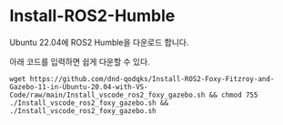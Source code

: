 # Install-ROS2-Humble
Ubuntu 22.04에 ROS2 Humble을 다운로드 합니다.

아래 코드를 입력하면 쉽게 다운할 수 있다.

```shell
wget https://github.com/dnd-qodqks/Install-ROS2-Foxy-Fitzroy-and-Gazebo-11-in-Ubuntu-20.04-with-VS-Code/raw/main/Install_vscode_ros2_foxy_gazebo.sh && chmod 755 ./Install_vscode_ros2_foxy_gazebo.sh && ./Install_vscode_ros2_foxy_gazebo.sh
```
